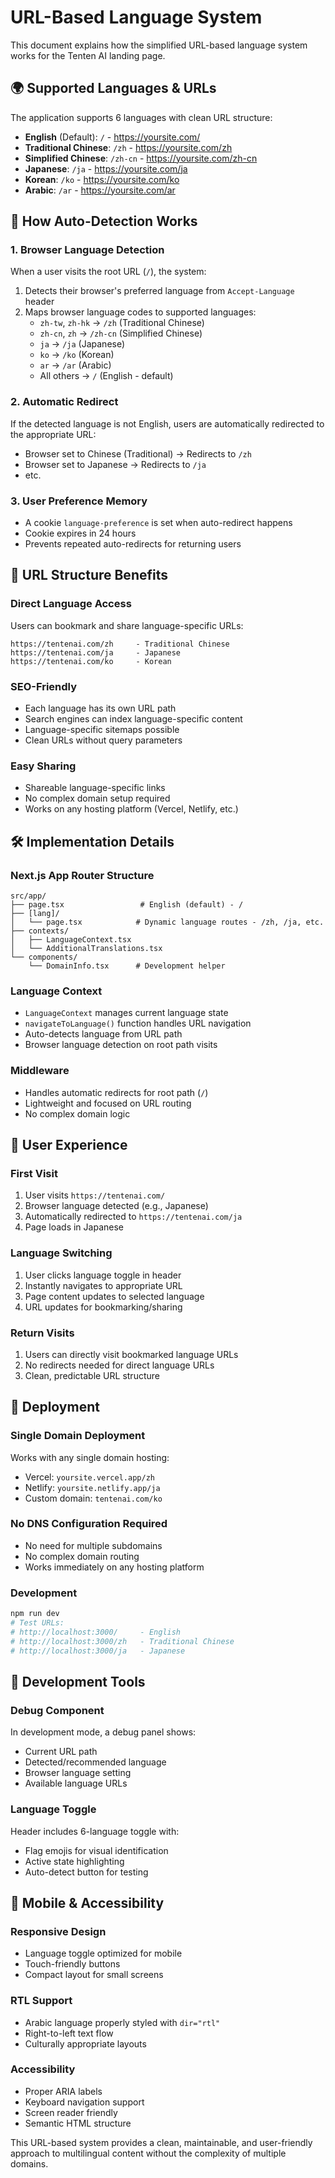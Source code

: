 # URL-Based Language System

This document explains how the simplified URL-based language system works for the Tenten AI landing page.

## 🌍 Supported Languages & URLs

The application supports 6 languages with clean URL structure:

- **English** (Default): `/` - https://yoursite.com/
- **Traditional Chinese**: `/zh` - https://yoursite.com/zh
- **Simplified Chinese**: `/zh-cn` - https://yoursite.com/zh-cn
- **Japanese**: `/ja` - https://yoursite.com/ja
- **Korean**: `/ko` - https://yoursite.com/ko
- **Arabic**: `/ar` - https://yoursite.com/ar

## 🔄 How Auto-Detection Works

### 1. Browser Language Detection
When a user visits the root URL (`/`), the system:
1. Detects their browser's preferred language from `Accept-Language` header
2. Maps browser language codes to supported languages:
   - `zh-tw`, `zh-hk` → `/zh` (Traditional Chinese)
   - `zh-cn`, `zh` → `/zh-cn` (Simplified Chinese)
   - `ja` → `/ja` (Japanese)
   - `ko` → `/ko` (Korean)
   - `ar` → `/ar` (Arabic)
   - All others → `/` (English - default)

### 2. Automatic Redirect
If the detected language is not English, users are automatically redirected to the appropriate URL:
- Browser set to Chinese (Traditional) → Redirects to `/zh`
- Browser set to Japanese → Redirects to `/ja`
- etc.

### 3. User Preference Memory
- A cookie `language-preference` is set when auto-redirect happens
- Cookie expires in 24 hours
- Prevents repeated auto-redirects for returning users

## 🔗 URL Structure Benefits

### Direct Language Access
Users can bookmark and share language-specific URLs:
```
https://tentenai.com/zh     - Traditional Chinese
https://tentenai.com/ja     - Japanese  
https://tentenai.com/ko     - Korean
```

### SEO-Friendly
- Each language has its own URL path
- Search engines can index language-specific content
- Language-specific sitemaps possible
- Clean URLs without query parameters

### Easy Sharing
- Shareable language-specific links
- No complex domain setup required
- Works on any hosting platform (Vercel, Netlify, etc.)

## 🛠 Implementation Details

### Next.js App Router Structure
```
src/app/
├── page.tsx                 # English (default) - /
├── [lang]/
│   └── page.tsx            # Dynamic language routes - /zh, /ja, etc.
├── contexts/
│   ├── LanguageContext.tsx
│   └── AdditionalTranslations.tsx
└── components/
    └── DomainInfo.tsx      # Development helper
```

### Language Context
- `LanguageContext` manages current language state
- `navigateToLanguage()` function handles URL navigation
- Auto-detects language from URL path
- Browser language detection on root path visits

### Middleware
- Handles automatic redirects for root path (`/`)
- Lightweight and focused on URL routing
- No complex domain logic

## 🎯 User Experience

### First Visit
1. User visits `https://tentenai.com/`
2. Browser language detected (e.g., Japanese)
3. Automatically redirected to `https://tentenai.com/ja`
4. Page loads in Japanese

### Language Switching
1. User clicks language toggle in header
2. Instantly navigates to appropriate URL
3. Page content updates to selected language
4. URL updates for bookmarking/sharing

### Return Visits
1. Users can directly visit bookmarked language URLs
2. No redirects needed for direct language URLs
3. Clean, predictable URL structure

## 🚀 Deployment

### Single Domain Deployment
Works with any single domain hosting:
- Vercel: `yoursite.vercel.app/zh`
- Netlify: `yoursite.netlify.app/ja`
- Custom domain: `tentenai.com/ko`

### No DNS Configuration Required
- No need for multiple subdomains
- No complex domain routing
- Works immediately on any hosting platform

### Development
```bash
npm run dev
# Test URLs:
# http://localhost:3000/     - English
# http://localhost:3000/zh   - Traditional Chinese  
# http://localhost:3000/ja   - Japanese
```

## 🔧 Development Tools

### Debug Component
In development mode, a debug panel shows:
- Current URL path
- Detected/recommended language
- Browser language setting
- Available language URLs

### Language Toggle
Header includes 6-language toggle with:
- Flag emojis for visual identification
- Active state highlighting
- Auto-detect button for testing

## 📱 Mobile & Accessibility

### Responsive Design
- Language toggle optimized for mobile
- Touch-friendly buttons
- Compact layout for small screens

### RTL Support
- Arabic language properly styled with `dir="rtl"`
- Right-to-left text flow
- Culturally appropriate layouts

### Accessibility
- Proper ARIA labels
- Keyboard navigation support
- Screen reader friendly
- Semantic HTML structure

This URL-based system provides a clean, maintainable, and user-friendly approach to multilingual content without the complexity of multiple domains. 